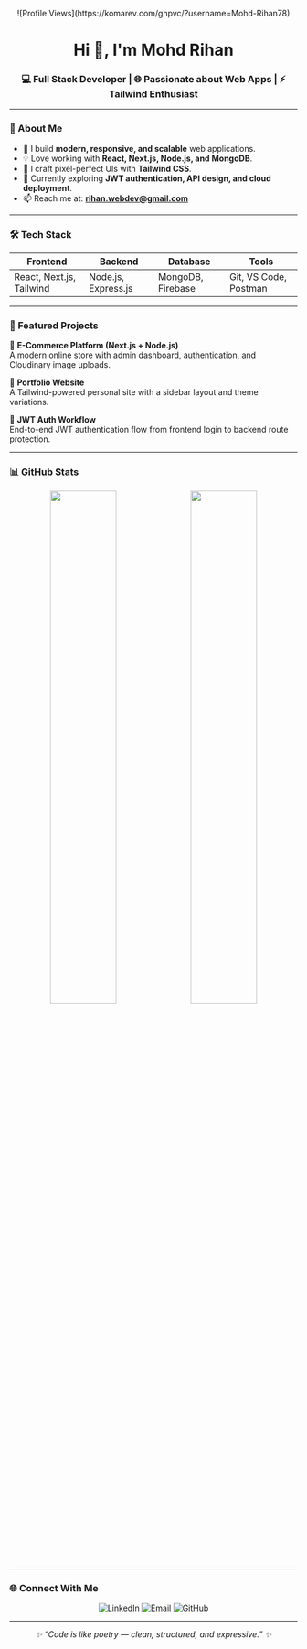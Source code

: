 <!-- Profile Views Badge -->
<p align="center">
  ![Profile Views](https://komarev.com/ghpvc/?username=Mohd-Rihan78)
</p>

<!-- Header Section -->
<h1 align="center">Hi 👋, I'm Mohd Rihan</h1>
<h3 align="center">💻 Full Stack Developer | 🌐 Passionate about Web Apps | ⚡ Tailwind Enthusiast</h3>

---

### 🧭 About Me  
- 🚀 I build **modern, responsive, and scalable** web applications.  
- 💡 Love working with **React, Next.js, Node.js, and MongoDB**.  
- 🎨 I craft pixel-perfect UIs with **Tailwind CSS**.  
- 🧠 Currently exploring **JWT authentication, API design, and cloud deployment**.  
- 📫 Reach me at: **rihan.webdev@gmail.com**  

---

### 🛠️ Tech Stack  
<div align="center">

| Frontend | Backend | Database | Tools |
|-----------|----------|-----------|--------|
| React, Next.js, Tailwind | Node.js, Express.js | MongoDB, Firebase | Git, VS Code, Postman |

</div>

---

### 🌟 Featured Projects  
🚧 **E-Commerce Platform (Next.js + Node.js)**  
A modern online store with admin dashboard, authentication, and Cloudinary image uploads.  

🧾 **Portfolio Website**  
A Tailwind-powered personal site with a sidebar layout and theme variations.  

🔐 **JWT Auth Workflow**  
End-to-end JWT authentication flow from frontend login to backend route protection.  

---

### 📊 GitHub Stats  
<p align="center">
  <img width="48%" src="https://github-readme-stats.vercel.app/api?username=Mohd-Rihan78&show_icons=true&theme=radical" />
  <img width="48%" src="https://github-readme-streak-stats.herokuapp.com/?user=Mohd-Rihan78&theme=radical" />
</p>

---

### 🌐 Connect With Me  
<p align="center">
  <a href="https://www.linkedin.com/in/mohd-rihan-sre" target="_blank">
    <img src="https://img.shields.io/badge/LinkedIn-0077B5.svg?style=for-the-badge&logo=linkedin&logoColor=white" alt="LinkedIn"/>
  </a>
  <a href="mailto:rihan.webdev@gmail.com">
    <img src="https://img.shields.io/badge/Email-D14836.svg?style=for-the-badge&logo=gmail&logoColor=white" alt="Email"/>
  </a>
  <a href="https://github.com/Mohd-Rihan78">
    <img src="https://img.shields.io/badge/GitHub-181717.svg?style=for-the-badge&logo=github&logoColor=white" alt="GitHub"/>
  </a>
</p>

---

<p align="center">
  <i>✨ “Code is like poetry — clean, structured, and expressive.” ✨</i>
</p>
